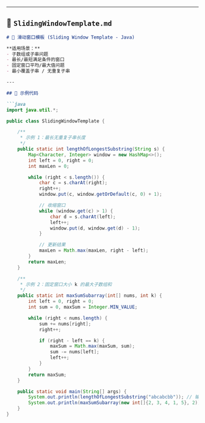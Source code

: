 
---

## 📗 `SlidingWindowTemplate.md`

```markdown
# 🔹 滑动窗口模板 (Sliding Window Template - Java)

**适用场景：**
- 子数组或子串问题  
- 最长/最短满足条件的窗口  
- 固定窗口平均/最大值问题  
- 最小覆盖子串 / 无重复子串

---

## 🧩 示例代码

```java
import java.util.*;

public class SlidingWindowTemplate {

    /**
     * 示例 1：最长无重复子串长度
     */
    public static int lengthOfLongestSubstring(String s) {
        Map<Character, Integer> window = new HashMap<>();
        int left = 0, right = 0;
        int maxLen = 0;

        while (right < s.length()) {
            char c = s.charAt(right);
            right++;
            window.put(c, window.getOrDefault(c, 0) + 1);

            // 收缩窗口
            while (window.get(c) > 1) {
                char d = s.charAt(left);
                left++;
                window.put(d, window.get(d) - 1);
            }

            // 更新结果
            maxLen = Math.max(maxLen, right - left);
        }
        return maxLen;
    }

    /**
     * 示例 2：固定窗口大小 k 的最大子数组和
     */
    public static int maxSumSubarray(int[] nums, int k) {
        int left = 0, right = 0;
        int sum = 0, maxSum = Integer.MIN_VALUE;

        while (right < nums.length) {
            sum += nums[right];
            right++;

            if (right - left == k) {
                maxSum = Math.max(maxSum, sum);
                sum -= nums[left];
                left++;
            }
        }
        return maxSum;
    }

    public static void main(String[] args) {
        System.out.println(lengthOfLongestSubstring("abcabcbb")); // 输出 3
        System.out.println(maxSumSubarray(new int[]{2, 3, 4, 1, 5}, 2)); // 输出 7
    }
}
